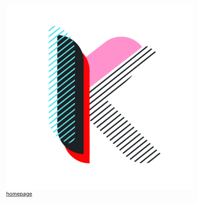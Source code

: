 ![Photo of letter](Kletter.jpg)
[homepage](https://github.com/RonaldRonno/english-for-designers/blob/main/README.md)
